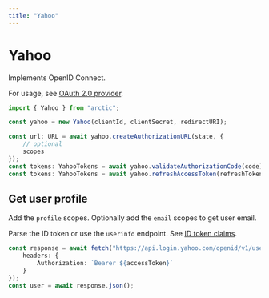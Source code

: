 ```yaml
---
title: "Yahoo"
---
```


# Yahoo

Implements OpenID Connect.

For usage, see [OAuth 2.0 provider](/guides/oauth2).

```ts
import { Yahoo } from "arctic";

const yahoo = new Yahoo(clientId, clientSecret, redirectURI);
```

```ts
const url: URL = await yahoo.createAuthorizationURL(state, {
	// optional
	scopes
});
const tokens: YahooTokens = await yahoo.validateAuthorizationCode(code);
const tokens: YahooTokens = await yahoo.refreshAccessToken(refreshToken);
```

## Get user profile

Add the `profile` scopes. Optionally add the `email` scopes to get user email.

Parse the ID token or use the `userinfo` endpoint. See [ID token claims](https://developer.yahoo.com/sign-in-with-yahoo/#get-user-info-api).

```ts
const response = await fetch("https://api.login.yahoo.com/openid/v1/userinfo", {
	headers: {
		Authorization: `Bearer ${accessToken}`
	}
});
const user = await response.json();
```
